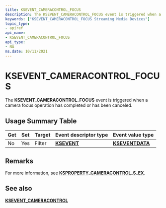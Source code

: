 ```yaml
---
title: KSEVENT_CAMERACONTROL_FOCUS
description: The KSEVENT_CAMERACONTROL_FOCUS event is triggered when a camera focus operation has completed or has been canceled.
keywords: ["KSEVENT_CAMERACONTROL_FOCUS Streaming Media Devices"]
topic_type:
- apiref
api_name:
- KSEVENT_CAMERACONTROL_FOCUS
api_type:
- NA
ms.date: 10/11/2021
---
```


# KSEVENT_CAMERACONTROL_FOCUS

The **KSEVENT_CAMERACONTROL_FOCUS** event is triggered when a camera focus operation has completed or has been canceled.

## Usage Summary Table

| Get | Set | Target | Event descriptor type | Event value type |
|--|--|--|--|--|
| No | Yes | Filter | [**KSEVENT**](/windows-hardware/drivers/stream/ksevent-structure) | [**KSEVENTDATA**](/windows-hardware/drivers/ddi/ks/ns-ks-kseventdata) |

## Remarks

For more information, see [**KSPROPERTY_CAMERACONTROL_S_EX**](/windows-hardware/drivers/ddi/ksmedia/ns-ksmedia-ksproperty_cameracontrol_s_ex).

## See also

[**KSEVENT_CAMERACONTROL**](/windows-hardware/drivers/ddi/ksmedia/ne-ksmedia-ksevent_cameracontrol)

